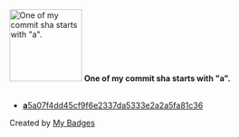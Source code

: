 <img src="https://my-badges.github.io/my-badges/a-commit.png" alt="One of my commit sha starts with &quot;a&quot;." title="One of my commit sha starts with &quot;a&quot;." width="128">
<strong>One of my commit sha starts with &quot;a&quot;.</strong>
<br><br>

- <a href="https://github.com/Rignchen/worm_hole/commit/a5a07f4dd45cf9f6e2337da5333e2a2a5fa81c36"><strong>a</strong>5a07f4dd45cf9f6e2337da5333e2a2a5fa81c36</a>


Created by <a href="https://github.com/my-badges/my-badges">My Badges</a>